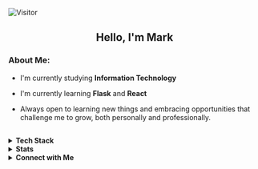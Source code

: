 ![Visitor](https://visitor-badge.laobi.icu/badge?page_id=4aer.4aer)

<h2 align="center">Hello, I'm Mark</h2>

### About Me:
- I'm currently studying **Information Technology**

- I'm currently learning **Flask** and **React**

- Always open to learning new things and embracing opportunities that challenge me to grow, both personally and professionally.
##

<details>
<summary><b>Tech Stack</b></summary>
<div align="center">

#### Languages
![PHP](https://img.shields.io/badge/php-%23777BB4.svg?style=for-the-badge&logo=php&logoColor=white)
![Java](https://img.shields.io/badge/java-%23ED8B00.svg?style=for-the-badge&logo=java&logoColor=white)
![Python](https://img.shields.io/badge/python-%233776AB.svg?style=for-the-badge&logo=python&logoColor=white)

#### Frameworks
![CodeIgniter](https://img.shields.io/badge/codeigniter-EF4223.svg?style=for-the-badge&logo=codeigniter&logoColor=white)
![Laravel](https://img.shields.io/badge/laravel-FF2D20.svg?style=for-the-badge&logo=laravel&logoColor=white)

#### Services and Database
![MariaDB](https://img.shields.io/badge/mariadb-003545.svg?style=for-the-badge&logo=mariadb&logoColor=white)
![MySQL](https://img.shields.io/badge/mysql-4479A1.svg?style=for-the-badge&logo=mysql&logoColor=white)
![Postgres](https://img.shields.io/badge/postgres-%23316192.svg?style=for-the-badge&logo=postgresql&logoColor=white)


#### Tools
![Figma](https://img.shields.io/badge/figma-%23F24E1E.svg?style=for-the-badge&logo=figma&logoColor=white)
![Git](https://img.shields.io/badge/git-%23F05033.svg?style=for-the-badge&logo=git&logoColor=white)
![Postman](https://img.shields.io/badge/postman-FF6C37.svg?style=for-the-badge&logo=postman&logoColor=white)
![Lucidchart](https://img.shields.io/badge/lucidchart-ED6C30.svg?style=for-the-badge&logo=lucidchart&logoColor=white)

</div>

</details>

<details>
  <summary><b>Stats</b></summary>
  <div align="center">
    <img style="width:317px" src="https://github-readme-stats.vercel.app/api/top-langs/?username=4aer&theme=rose_pine&exclude_repo=FPS-Game&hide_border=false&include_all_commits=false&count_private=false&layout=compact"/>
    <img style="width:400px" src="https://github-readme-stats.vercel.app/api?username=4aer&theme=rose_pine&hide_border=false&include_all_commits=false&count_private=false"/><br/>
  </div>

</details>

<details>
  <summary><b>Connect with Me</b></summary>
  <p align="center">
      <br/>
      <a href="https://www.facebook.com/mbaldovia04" target="blank"><img align="center"
         src="https://img.shields.io/badge/facebook-4267B2.svg?style=for-the-badge&logo=facebook&logoColor=white"
         alt="facebook-markolmedo" height="30"/>
      </a>
      <a href="mailto:mn.olmedo4@gmail.com" target="blank"><img align="center"
         src="https://img.shields.io/badge/gmail-EA4335.svg?style=for-the-badge&logo=gmail&logoColor=white"
         alt="gmail-markolmedo" height="30"/>
      </a>
    </p>
</details>

##